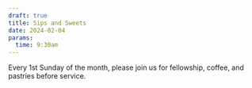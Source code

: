 ```yaml
---
draft: true
title: Sips and Sweets
date: 2024-02-04
params:
  time: 9:30am
---
```


Every 1st Sunday of the month, please join us for fellowship, coffee, and pastries before service.

<!--more-->
